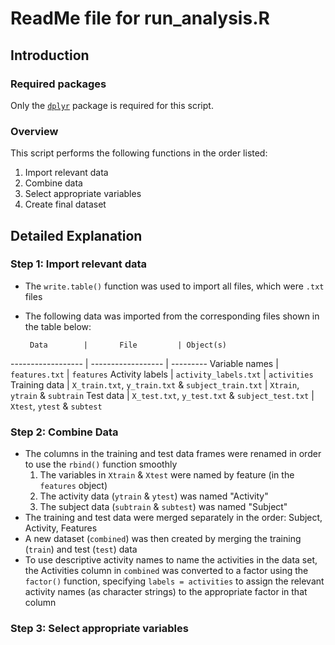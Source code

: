 # ReadMe file for run_analysis.R

## Introduction

### Required packages
Only the [```dplyr```](http://cran.r-project.org/web/packages/dplyr/index.html) package is required for this script.

### Overview
This script performs the following functions in the order listed:
  
1. Import relevant data 
2. Combine data  
3. Select appropriate variables  
4. Create final dataset  

## Detailed Explanation

### Step 1: Import relevant data
* The ```write.table()``` function was used to import all files, which were ```.txt``` files
* The following data was imported from the corresponding files shown in the table below:

       Data        |       File         | Object(s)
------------------ | ------------------ | ---------
Variable names     | ```features.txt``` | ```features```
Activity labels    | ```activity_labels.txt``` | ```activities```
Training data      | ```X_train.txt```, ```y_train.txt``` & ```subject_train.txt``` | ```Xtrain```, ```ytrain``` & ```subtrain```
Test data          | ```X_test.txt```, ```y_test.txt``` & ```subject_test.txt``` | ```Xtest```, ```ytest``` & ```subtest```

### Step 2: Combine Data
* The columns in the training and test data frames were renamed in order to use the ```rbind()``` function smoothly
  1. The variables in ```Xtrain``` & ```Xtest``` were named by feature (in the ```features``` object)
  2. The activity data (```ytrain``` & ```ytest```) was named "Activity"
  3. The subject data (```subtrain``` & ```subtest```) was named "Subject"
* The training and test data were merged separately in the order: Subject, Activity, Features
* A new dataset (```combined```) was then created by merging the training (```train```) and test (```test```) data
* To use descriptive activity names to name the activities in the data set, the Activities column in ```combined``` was converted to a factor using the ```factor()``` function, specifying ```labels = activities``` to assign the relevant activity names (as character strings) to the appropriate factor in that column

### Step 3: Select appropriate variables


